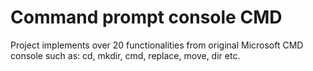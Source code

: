 # Command prompt console CMD

Project implements over 20 functionalities from original Microsoft CMD console such as: cd, mkdir, cmd, replace, move, dir etc.
